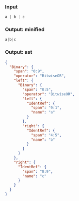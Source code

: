 ### Input
```js parse:expr
a | b | c
```

### Output: minified
```js
a|b|c
```

### Output: ast
```json
{
  "Binary": {
    "span": "0:9",
    "operator": "BitwiseOR",
    "left": {
      "Binary": {
        "span": "0:5",
        "operator": "BitwiseOR",
        "left": {
          "IdentRef": {
            "span": "0:1",
            "name": "a"
          }
        },
        "right": {
          "IdentRef": {
            "span": "4:5",
            "name": "b"
          }
        }
      }
    },
    "right": {
      "IdentRef": {
        "span": "8:9",
        "name": "c"
      }
    }
  }
}
```
